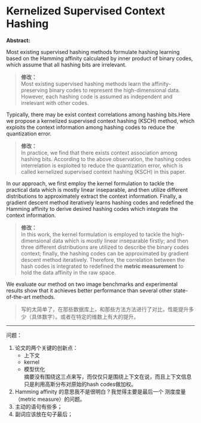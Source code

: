<h1 id="kernelized-supervised-context-hashing">Kernelized Supervised Context Hashing</h1>
<p><strong>Abstract:</strong></p>
<p>Most existing supervised hashing methods formulate hashing learning based on the Hamming affinity calculated by inner product of binary codes, which assume that all hashing bits are irrelevant.</p>
<blockquote>
<p><strong>修改：</strong><br>
Most existing supervised hashing methods learn the affinity-preserving binary codes to represent the high-dimensional data. However, each hashing code is assumed as independent and irrelevant with other codes.</p>
</blockquote>
<p>Typically, there may be exist context correlations among hashing bits.Here we propose a kernelized supervised context hashing (KSCH) method, which exploits the context information among hashing codes to reduce the quantization error.</p>
<blockquote>
<p><strong>修改：</strong><br>
In practice, we find that  there  exists context association among hashing bits. According to the above observation,  the hashing codes interrelation is exploited to reduce the quantization error, which is called kernelized supervised context hashing (KSCH)  in this paper.</p>
</blockquote>
<p>In our approach, we first employ the kernel formulation to tackle the practical data which is mostly linear inseparable, and then utilize different distributions to approximately extract the context information. Finally, a gradient descent method iteratively learns hashing codes and redefined the Hamming affinity to derive desired hashing codes which integrate the context information.</p>
<blockquote>
<p><strong>修改：</strong><br>
In this work, the kernel formulation is employed to tackle the high-dimensional data which is mostly linear inseparable firstly; and then three different distributions are utilized to describe the binary codes  context;  finally, the  hashing codes can be approximated by gradient descent method iteratively.  Therefore, the correlation between the hash codes is integrated to redefined the  <strong>metric measurement</strong> to hold the data affinity in the raw space.</p>
</blockquote>
<p>We evaluate our method on two image benchmarks and experimental results show that it achieves better performance than several other state-of-the-art methods.</p>
<blockquote>
<p>写的太简单了，在那些数据库上，和那些方法方法进行了对比，性能提升多少（具体数字）。或者在特定的维数上有大的提升。</p>
</blockquote>
<hr>
<p>问题：</p>
<ol>
<li>论文的两个关键的创新点：
<ul>
<li>上下文</li>
<li>kernel</li>
<li>模型优化<br>
摘要没有围绕这三点来写，而仅仅只是围绕上下文在说，而且上下文信息只是利用高斯分布对原始的hash codes做加权。</li>
</ul>
</li>
<li>Hamming affinity 的意思我不是很明白？我觉得主要是最后一个 测度度量（metric measure）的问题。</li>
<li>主动的语句有些多；</li>
<li>副词应该放在句子最后；</li>
</ol>